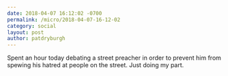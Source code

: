 ```yaml
---
date: 2018-04-07 16:12:02 -0700
permalink: /micro/2018-04-07-16-12-02
category: social
layout: post
author: patdryburgh
---
```


Spent an hour today debating a street preacher in order to prevent him from spewing his hatred at people on the street. Just doing my part.